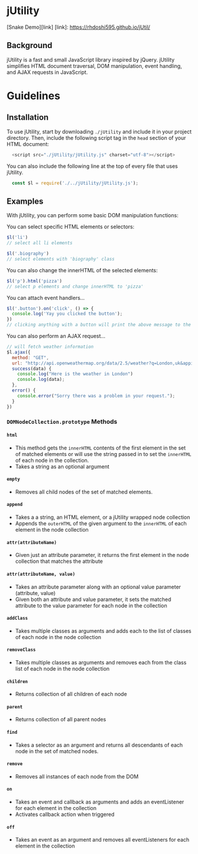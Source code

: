 # jUtility

[Snake Demo][link]
[link]: https://rhdoshi595.github.io/jUtil/

## Background

jUtility is a fast and small JavaScript library inspired by jQuery. jUtility simplifies HTML document traversal, DOM manipulation, event handling, and AJAX requests in JavaScript.

# Guidelines

## Installation

To use jUtility, start by downloading `./jUtility` and include it in your project directory. Then, include the following script tag in the `head` section of your HTML document:

``` javascript
  <script src="./jUtility/jUtility.js" charset="utf-8"></script>
```

You can also include the following line at the top of every file that uses jUtility.

``` javascript
  const $l = require('./../jUtility/jUtility.js');
```

## Examples

With jUtility, you can perform some basic DOM manipulation functions:

You can select specific HTML elements or selectors:

``` javascript
$l('li')
// select all li elements

$l('.biography')
// select elements with 'biography' class
```

You can also change the innerHTML of the selected elements:

``` javascript
$l('p').html('pizza')
// select p elements and change innerHTML to 'pizza'
```

You can attach event handlers...

``` javascript
$l('.button').on('click', () => {
  console.log('Yay you clicked the button');
})
// clicking anything with a button will print the above message to the console.
```

You can also perform an AJAX request...

``` javascript
// will fetch weather information
$l.ajax({
  method: "GET",
  url: "http://api.openweathermap.org/data/2.5/weather?q=London,uk&appid=bcb83c4b54aee8418983c2aff3073b3b",
  success(data) {
    console.log("Here is the weather in London")
    console.log(data);
  },
  error() {
    console.error("Sorry there was a problem in your request.");
  }
})
```

### `DOMNodeCollection.prototype` Methods

#### `html`
* This method gets the `innerHTML` contents of the first element in the set of matched elements or will use the string passed in to set the `innerHTML` of each node in the collection.
* Takes a string as an optional argument

#### `empty`
* Removes all child nodes of the set of matched elements.

#### `append`
* Takes a a string, an HTML element, or a jUtility wrapped node collection
* Appends the `outerHTML` of the given argument to the `innerHTML` of each element in the node collection

#### `attr(attributeName)`
* Given just an attribute parameter, it returns the first element in the node collection that matches the attribute

#### `attr(attributeName, value)`
* Takes an attribute parameter along with an optional value parameter (attribute, value)
* Given both an attribute and value parameter, it sets the matched attribute to the value parameter for each node in the collection

#### `addClass`
* Takes multiple classes as arguments and adds each to the list of classes of each node in the node collection

#### `removeClass`
* Takes multiple classes as arguments and removes each from the class list of each node in the node collection

#### `children`
* Returns collection of all children of each node

#### `parent`
* Returns collection of all parent nodes

#### `find`
* Takes a selector as an argument and returns all descendants of each node in the set of matched nodes.

#### `remove`
* Removes all instances of each node from the DOM

#### `on`
* Takes an event and callback as arguments and adds an eventListener for each element in the collection
* Activates callback action when triggered  

#### `off`
* Takes an event as an argument and removes all eventListeners for each element in the collection
